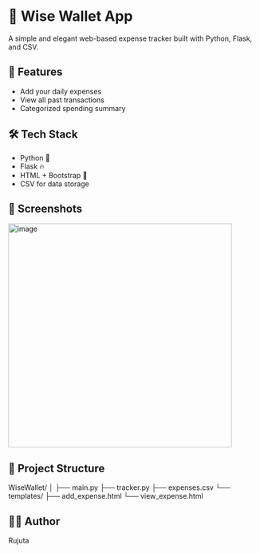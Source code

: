 # 💸 Wise Wallet App

A simple and elegant web-based expense tracker built with Python, Flask, and CSV.

## 🚀 Features
- Add your daily expenses
- View all past transactions
- Categorized spending summary

## 🛠️ Tech Stack
- Python 🐍
- Flask 🔥
- HTML + Bootstrap 🎨
- CSV for data storage

## 📸 Screenshots
<img width="448" alt="image" src="https://github.com/user-attachments/assets/ae19c996-fd78-4ed3-a12f-d0c41304e756" />

## 📁 Project Structure
WiseWallet/ │
├── main.py 
├── tracker.py 
├── expenses.csv
└── templates/
├── add_expense.html
└── view_expense.html


## 👩‍💻 Author
Rujuta 
